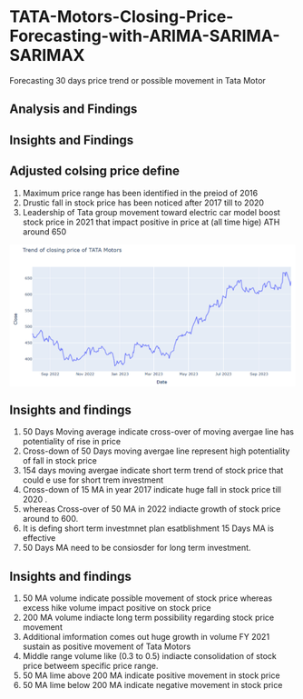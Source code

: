 # TATA-Motors-Closing-Price-Forecasting-with-ARIMA-SARIMA-SARIMAX
Forecasting 30 days price trend or possible movement in Tata Motor
## Analysis and Findings 
## Insights and Findings 
## Adjusted colsing price define 
1. Maximum price range has been identified in the preiod of 2016
2. Drustic fall in stock price has been noticed after 2017 till to 2020
3. Leadership of Tata group movement toward electric car model boost stock price in 2021 that impact positive in price at 
   (all time hige) ATH around 650

<img align="center" alt="dataanalysis"  width = "1000" height = "250px" src="Screenshot 2023-12-10 093226.png">
  
## Insights and findings 
1. 50 Days Moving average indicate cross-over of moving avergae line has potentiality of rise in price 
2. Cross-down of 50 Days moving avergae line represent high potentiality of fall in stock price
3. 154 days moving avergae indicate short term trend of stock price that could e use for short trem investment 
4. Cross-down of 15 MA in year 2017 indicate huge fall in stock price till 2020                                                                 .
5. whereas Cross-over of 50 MA in 2022 indiacte growth of stock price around to 600.
6. It is defing short term investmnet plan esatblishment 15 Days MA is effective 
7. 50 Days MA need to be consiosder for long term investment.
  
## Insights and findings 
1. 50 MA volume indicate possible movement of stock price whereas excess hike volume impact positive on stock price
2. 200 MA volume indiacte long term possibility regarding stock price movement
3. Additional imformation comes out huge growth in volume FY 2021 sustain as positive movement of Tata Motors
4. Middle range volume like (0.3 to 0.5) indiacte consolidation of stock price betweem specific price range.
5. 50 MA lime above 200 MA indicate positive movement in stock price 
6. 50 MA lime below 200 MA indicate negative movement in stock price 
